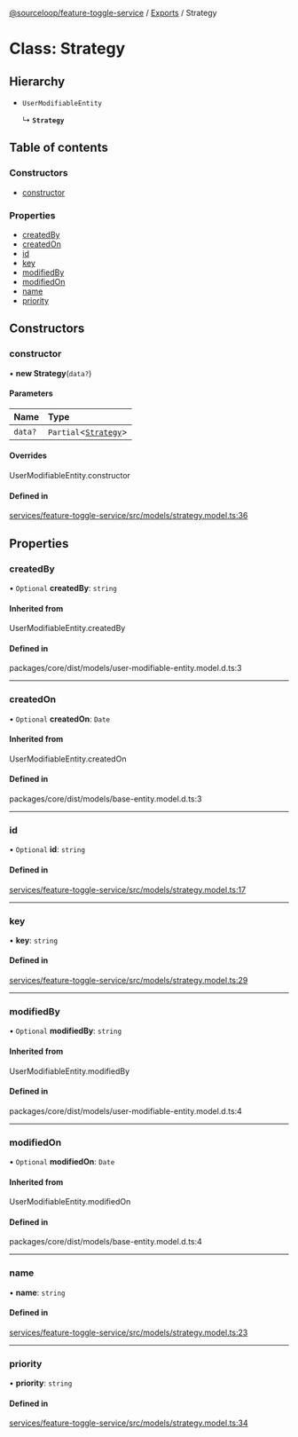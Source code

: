[@sourceloop/feature-toggle-service](../README.md) / [Exports](../modules.md) / Strategy

# Class: Strategy

## Hierarchy

- `UserModifiableEntity`

  ↳ **`Strategy`**

## Table of contents

### Constructors

- [constructor](Strategy.md#constructor)

### Properties

- [createdBy](Strategy.md#createdby)
- [createdOn](Strategy.md#createdon)
- [id](Strategy.md#id)
- [key](Strategy.md#key)
- [modifiedBy](Strategy.md#modifiedby)
- [modifiedOn](Strategy.md#modifiedon)
- [name](Strategy.md#name)
- [priority](Strategy.md#priority)

## Constructors

### constructor

• **new Strategy**(`data?`)

#### Parameters

| Name | Type |
| :------ | :------ |
| `data?` | `Partial`<[`Strategy`](Strategy.md)\> |

#### Overrides

UserModifiableEntity.constructor

#### Defined in

[services/feature-toggle-service/src/models/strategy.model.ts:36](https://github.com/sourcefuse/loopback4-microservice-catalog/blob/53060ad88/services/feature-toggle-service/src/models/strategy.model.ts#L36)

## Properties

### createdBy

• `Optional` **createdBy**: `string`

#### Inherited from

UserModifiableEntity.createdBy

#### Defined in

packages/core/dist/models/user-modifiable-entity.model.d.ts:3

___

### createdOn

• `Optional` **createdOn**: `Date`

#### Inherited from

UserModifiableEntity.createdOn

#### Defined in

packages/core/dist/models/base-entity.model.d.ts:3

___

### id

• `Optional` **id**: `string`

#### Defined in

[services/feature-toggle-service/src/models/strategy.model.ts:17](https://github.com/sourcefuse/loopback4-microservice-catalog/blob/53060ad88/services/feature-toggle-service/src/models/strategy.model.ts#L17)

___

### key

• **key**: `string`

#### Defined in

[services/feature-toggle-service/src/models/strategy.model.ts:29](https://github.com/sourcefuse/loopback4-microservice-catalog/blob/53060ad88/services/feature-toggle-service/src/models/strategy.model.ts#L29)

___

### modifiedBy

• `Optional` **modifiedBy**: `string`

#### Inherited from

UserModifiableEntity.modifiedBy

#### Defined in

packages/core/dist/models/user-modifiable-entity.model.d.ts:4

___

### modifiedOn

• `Optional` **modifiedOn**: `Date`

#### Inherited from

UserModifiableEntity.modifiedOn

#### Defined in

packages/core/dist/models/base-entity.model.d.ts:4

___

### name

• **name**: `string`

#### Defined in

[services/feature-toggle-service/src/models/strategy.model.ts:23](https://github.com/sourcefuse/loopback4-microservice-catalog/blob/53060ad88/services/feature-toggle-service/src/models/strategy.model.ts#L23)

___

### priority

• **priority**: `string`

#### Defined in

[services/feature-toggle-service/src/models/strategy.model.ts:34](https://github.com/sourcefuse/loopback4-microservice-catalog/blob/53060ad88/services/feature-toggle-service/src/models/strategy.model.ts#L34)
